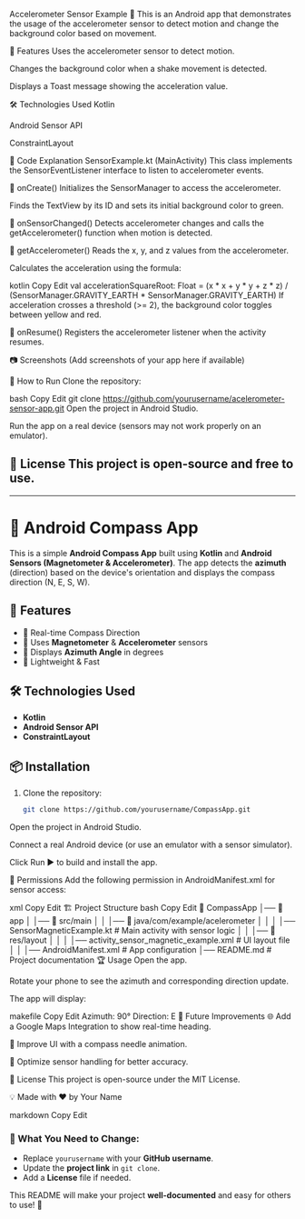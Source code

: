 Accelerometer Sensor Example 🚀
This is an Android app that demonstrates the usage of the accelerometer sensor to detect motion and change the background color based on movement.

📌 Features
Uses the accelerometer sensor to detect motion.

Changes the background color when a shake movement is detected.

Displays a Toast message showing the acceleration value.

🛠 Technologies Used
Kotlin

Android Sensor API

ConstraintLayout

📜 Code Explanation
SensorExample.kt (MainActivity)
This class implements the SensorEventListener interface to listen to accelerometer events.

🔹 onCreate()
Initializes the SensorManager to access the accelerometer.

Finds the TextView by its ID and sets its initial background color to green.

🔹 onSensorChanged()
Detects accelerometer changes and calls the getAccelerometer() function when motion is detected.

🔹 getAccelerometer()
Reads the x, y, and z values from the accelerometer.

Calculates the acceleration using the formula:

kotlin
Copy
Edit
val accelerationSquareRoot: Float =
    (x * x + y * y + z * z) / (SensorManager.GRAVITY_EARTH * SensorManager.GRAVITY_EARTH)
If acceleration crosses a threshold (>= 2), the background color toggles between yellow and red.

🔹 onResume()
Registers the accelerometer listener when the activity resumes.

📷 Screenshots
(Add screenshots of your app here if available)

🚀 How to Run
Clone the repository:

bash
Copy
Edit
git clone https://github.com/yourusername/acelerometer-sensor-app.git
Open the project in Android Studio.

Run the app on a real device (sensors may not work properly on an emulator).

📜 License
This project is open-source and free to use.
-----------------------------------------------------------------------------------------------------------------------------------------------------------------------
-------------------------------------------------------------------------------------------------------------------------------------------------------------------
# 📍 Android Compass App

This is a simple **Android Compass App** built using **Kotlin** and **Android Sensors (Magnetometer & Accelerometer)**. The app detects the **azimuth** (direction) based on the device's orientation and displays the compass direction (N, E, S, W).

## 📱 Features

- 🧭 Real-time Compass Direction  
- 📡 Uses **Magnetometer** & **Accelerometer** sensors  
- 🎯 Displays **Azimuth Angle** in degrees  
- 🚀 Lightweight & Fast  

## 🛠️ Technologies Used

- **Kotlin**  
- **Android Sensor API**  
- **ConstraintLayout**  

## 📦 Installation

1. Clone the repository:
   ```bash
   git clone https://github.com/yourusername/CompassApp.git
Open the project in Android Studio.

Connect a real Android device (or use an emulator with a sensor simulator).

Click Run ▶️ to build and install the app.

📜 Permissions
Add the following permission in AndroidManifest.xml for sensor access:

xml
Copy
Edit
<uses-feature android:name="android.hardware.sensor.accelerometer" android:required="true"/>
<uses-feature android:name="android.hardware.sensor.compass" android:required="true"/>
🏗️ Project Structure
bash
Copy
Edit
📂 CompassApp
│── 📂 app
│   │── 📂 src/main
│   │   │── 📂 java/com/example/acelerometer
│   │   │   │── SensorMagneticExample.kt   # Main activity with sensor logic
│   │   │── 📂 res/layout
│   │   │   │── activity_sensor_magnetic_example.xml   # UI layout file
│   │   │── AndroidManifest.xml   # App configuration
│── README.md   # Project documentation
🏆 Usage
Open the app.

Rotate your phone to see the azimuth and corresponding direction update.

The app will display:

makefile
Copy
Edit
Azimuth: 90°
Direction: E
🚀 Future Improvements
🌐 Add a Google Maps Integration to show real-time heading.

🎨 Improve UI with a compass needle animation.

🔄 Optimize sensor handling for better accuracy.

📜 License
This project is open-source under the MIT License.

💡 Made with ❤️ by Your Name

markdown
Copy
Edit

### 🔹 What You Need to Change:
- Replace `yourusername` with your **GitHub username**.
- Update the **project link** in `git clone`.
- Add a **License** file if needed.

This README will make your project **well-documented** and easy for others to use! 🚀








